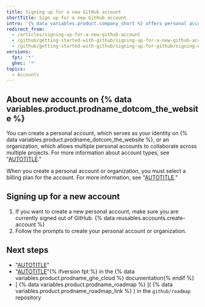 ```yaml
---
title: Signing up for a new GitHub account
shortTitle: Sign up for a new GitHub account
intro: '{% data variables.product.company_short %} offers personal accounts for individuals and organizations for teams of people working together.'
redirect_from:
  - /articles/signing-up-for-a-new-github-account
  - /github/getting-started-with-github/signing-up-for-a-new-github-account
  - /github/getting-started-with-github/signing-up-for-github/signing-up-for-a-new-github-account
versions:
  fpt: '*'
  ghec: '*'
topics:
  - Accounts
---
```


## About new accounts on {% data variables.product.prodname_dotcom_the_website %}

You can create a personal account, which serves as your identity on {% data variables.product.prodname_dotcom_the_website %}, or an organization, which allows multiple personal accounts to collaborate across multiple projects. For more information about account types, see "[AUTOTITLE](/get-started/learning-about-github/types-of-github-accounts)."

When you create a personal account or organization, you must select a billing plan for the account. For more information, see "[AUTOTITLE](/get-started/learning-about-github/githubs-plans)."

## Signing up for a new account

1. If you want to create a new personal account, make sure you are currently signed out of GitHub.
{% data reusables.accounts.create-account %}
1. Follow the prompts to create your personal account or organization.

## Next steps

- "[AUTOTITLE](/get-started/signing-up-for-github/verifying-your-email-address)"
- "[AUTOTITLE](/enterprise-cloud@latest/admin/managing-your-enterprise-account/creating-an-enterprise-account)"{% ifversion fpt %} in the {% data variables.product.prodname_ghe_cloud %} documentation{% endif %}
- [ {% data variables.product.prodname_roadmap %} ]( {% data variables.product.prodname_roadmap_link %} ) in the  `github/roadmap` repository
